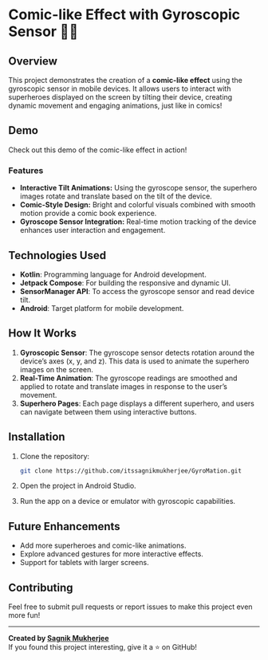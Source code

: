 # Comic-like Effect with Gyroscopic Sensor 📱🎨

## Overview

This project demonstrates the creation of a **comic-like effect** using the gyroscopic sensor in mobile devices. It allows users to interact with superheroes displayed on the screen by tilting their device, creating dynamic movement and engaging animations, just like in comics!

## Demo

Check out this demo of the comic-like effect in action!  

### Features
- **Interactive Tilt Animations:** Using the gyroscope sensor, the superhero images rotate and translate based on the tilt of the device.
- **Comic-Style Design:** Bright and colorful visuals combined with smooth motion provide a comic book experience.
- **Gyroscope Sensor Integration:** Real-time motion tracking of the device enhances user interaction and engagement.

## Technologies Used
- **Kotlin**: Programming language for Android development.
- **Jetpack Compose**: For building the responsive and dynamic UI.
- **SensorManager API**: To access the gyroscope sensor and read device tilt.
- **Android**: Target platform for mobile development.

## How It Works

1. **Gyroscopic Sensor**: The gyroscope sensor detects rotation around the device’s axes (x, y, and z). This data is used to animate the superhero images on the screen.
2. **Real-Time Animation**: The gyroscope readings are smoothed and applied to rotate and translate images in response to the user’s movement.
3. **Superhero Pages**: Each page displays a different superhero, and users can navigate between them using interactive buttons.

## Installation

1. Clone the repository:
    ```bash
    git clone https://github.com/itssagnikmukherjee/GyroMation.git
    ```

2. Open the project in Android Studio.

3. Run the app on a device or emulator with gyroscopic capabilities.


## Future Enhancements
- Add more superheroes and comic-like animations.
- Explore advanced gestures for more interactive effects.
- Support for tablets with larger screens.

## Contributing
Feel free to submit pull requests or report issues to make this project even more fun!

---

**Created by [Sagnik Mukherjee](https://github.com/itssagnikmukherjee)**  
If you found this project interesting, give it a ⭐ on GitHub!
